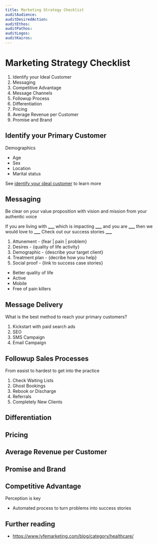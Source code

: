 ```yaml
---
title: Marketing Strategy Checklist
auditAudience:
auditDesiredAction:
auditEthos:
auditPathos:
auditLogos:
auditKairos:
---
```


# Marketing Strategy Checklist

1. Identify your Ideal Customer
2. Messaging
3. Competitive Advantage
4. Message Channels
5. Followup Process
6. Differentiation
7. Pricing
8. Average Revenue per Customer
9. Promise and Brand

## Identify your Primary Customer

Demographics

- Age
- Sex
- Location
- Marital status

See [identify your ideal customer](./find-your-ideal-customer.md) to learn more

## Messaging

Be clear on your value proposition with vision and mission from your authentic voice

If you are living with **\_\_\_**
which is impacting **\_\_\_**
and you are **\_\_\_**
then we would love to **\_\_\_**
Check out our success stories **\_\_\_**

1. Attunement - {fear | pain | problem}
2. Desires - {quality of life activity}
3. Demographic - {describe your target client}
4. Treatment plan - {decribe how you help}
5. Social proof - {link to success case stories}

- Better quality of life
- Active
- Mobile
- Free of pain killers

## Message Delivery

What is the best method to reach your primary customers?

1. Kickstart with paid search ads
2. SEO
3. SMS Campaign
4. Email Campaign

## Followup Sales Processes

From easist to hardest to get into the practice

1. Check Waiting Lists
2. Ghost Bookings
3. Rebook or Discharge
4. Referrals
5. Completely New Clients

## Differentiation

## Pricing

## Average Revenue per Customer

## Promise and Brand

## Competitive Advantage

Perception is key

- Automated process to turn problems into success stories

## Further reading

- https://www.lyfemarketing.com/blog/category/healthcare/
